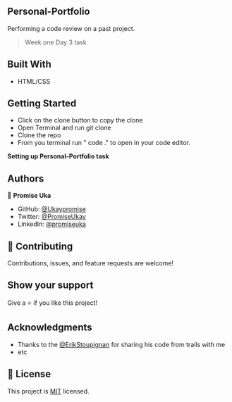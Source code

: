 ## Personal-Portfolio

Performing a code review on a past project.

> Week one Day 3 task

## Built With

- HTML/CSS

## Getting Started

- Click on the clone button to copy the clone
- Open Terminal and run git clone <copied address>
- Clone the repo
- From you terminal run " code ." to open in your code editor.

**Setting up Personal-Portfolio task**

## Authors

👤 **Promise Uka**

- GitHub: [@Ukaypromise](https://github.com/Ukaypromise/)
- Twitter: [@PromiseUkay](https://twitter.com/PromiseUkay)
- LinkedIn: [@promiseuka](https://www.linkedin.com/in/promiseuka)

## 🤝 Contributing

Contributions, issues, and feature requests are welcome!

## Show your support

Give a ⭐️ if you like this project!

## Acknowledgments

- Thanks to the [@ErikStoupignan](https://github.com/ErikStoupignan) for sharing his code from trails with me
- etc

## 📝 License

This project is [MIT](./MIT.md) licensed.
